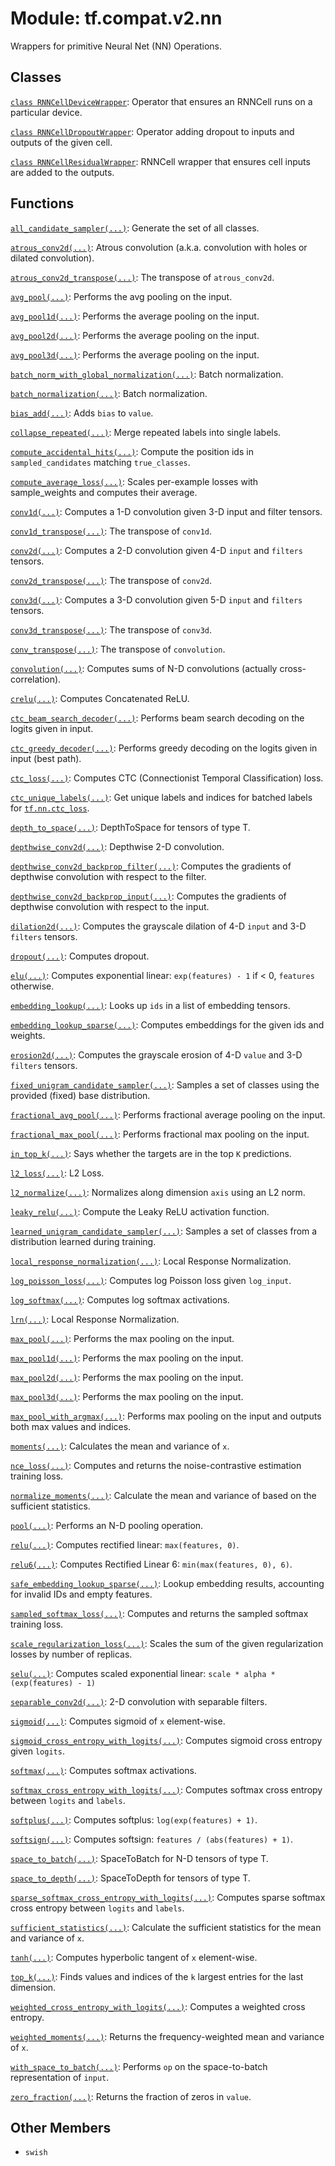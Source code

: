 <div itemscope itemtype="http://developers.google.com/ReferenceObject">
<meta itemprop="name" content="tf.compat.v2.nn" />
<meta itemprop="path" content="Stable" />
<meta itemprop="property" content="swish"/>
</div>

# Module: tf.compat.v2.nn

Wrappers for primitive Neural Net (NN) Operations.

<!-- Placeholder for "Used in" -->


## Classes

[`class RNNCellDeviceWrapper`](../../../tf/nn/RNNCellDeviceWrapper.md): Operator that ensures an RNNCell runs on a particular device.

[`class RNNCellDropoutWrapper`](../../../tf/nn/RNNCellDropoutWrapper.md): Operator adding dropout to inputs and outputs of the given cell.

[`class RNNCellResidualWrapper`](../../../tf/nn/RNNCellResidualWrapper.md): RNNCell wrapper that ensures cell inputs are added to the outputs.

## Functions

[`all_candidate_sampler(...)`](../../../tf/random/all_candidate_sampler.md): Generate the set of all classes.

[`atrous_conv2d(...)`](../../../tf/nn/atrous_conv2d.md): Atrous convolution (a.k.a. convolution with holes or dilated convolution).

[`atrous_conv2d_transpose(...)`](../../../tf/nn/atrous_conv2d_transpose.md): The transpose of `atrous_conv2d`.

[`avg_pool(...)`](../../../tf/nn/avg_pool.md): Performs the avg pooling on the input.

[`avg_pool1d(...)`](../../../tf/nn/avg_pool1d.md): Performs the average pooling on the input.

[`avg_pool2d(...)`](../../../tf/nn/avg_pool2d.md): Performs the average pooling on the input.

[`avg_pool3d(...)`](../../../tf/nn/avg_pool3d.md): Performs the average pooling on the input.

[`batch_norm_with_global_normalization(...)`](../../../tf/nn/batch_norm_with_global_normalization.md): Batch normalization.

[`batch_normalization(...)`](../../../tf/nn/batch_normalization.md): Batch normalization.

[`bias_add(...)`](../../../tf/nn/bias_add.md): Adds `bias` to `value`.

[`collapse_repeated(...)`](../../../tf/nn/collapse_repeated.md): Merge repeated labels into single labels.

[`compute_accidental_hits(...)`](../../../tf/nn/compute_accidental_hits.md): Compute the position ids in `sampled_candidates` matching `true_classes`.

[`compute_average_loss(...)`](../../../tf/nn/compute_average_loss.md): Scales per-example losses with sample_weights and computes their average.

[`conv1d(...)`](../../../tf/nn/conv1d.md): Computes a 1-D convolution given 3-D input and filter tensors.

[`conv1d_transpose(...)`](../../../tf/nn/conv1d_transpose.md): The transpose of `conv1d`.

[`conv2d(...)`](../../../tf/nn/conv2d.md): Computes a 2-D convolution given 4-D `input` and `filters` tensors.

[`conv2d_transpose(...)`](../../../tf/nn/conv2d_transpose.md): The transpose of `conv2d`.

[`conv3d(...)`](../../../tf/nn/conv3d.md): Computes a 3-D convolution given 5-D `input` and `filters` tensors.

[`conv3d_transpose(...)`](../../../tf/nn/conv3d_transpose.md): The transpose of `conv3d`.

[`conv_transpose(...)`](../../../tf/nn/conv_transpose.md): The transpose of `convolution`.

[`convolution(...)`](../../../tf/nn/convolution.md): Computes sums of N-D convolutions (actually cross-correlation).

[`crelu(...)`](../../../tf/nn/crelu.md): Computes Concatenated ReLU.

[`ctc_beam_search_decoder(...)`](../../../tf/nn/ctc_beam_search_decoder.md): Performs beam search decoding on the logits given in input.

[`ctc_greedy_decoder(...)`](../../../tf/nn/ctc_greedy_decoder.md): Performs greedy decoding on the logits given in input (best path).

[`ctc_loss(...)`](../../../tf/nn/ctc_loss.md): Computes CTC (Connectionist Temporal Classification) loss.

[`ctc_unique_labels(...)`](../../../tf/nn/ctc_unique_labels.md): Get unique labels and indices for batched labels for <a href="../../../tf/nn/ctc_loss.md"><code>tf.nn.ctc_loss</code></a>.

[`depth_to_space(...)`](../../../tf/nn/depth_to_space.md): DepthToSpace for tensors of type T.

[`depthwise_conv2d(...)`](../../../tf/nn/depthwise_conv2d.md): Depthwise 2-D convolution.

[`depthwise_conv2d_backprop_filter(...)`](../../../tf/nn/depthwise_conv2d_backprop_filter.md): Computes the gradients of depthwise convolution with respect to the filter.

[`depthwise_conv2d_backprop_input(...)`](../../../tf/nn/depthwise_conv2d_backprop_input.md): Computes the gradients of depthwise convolution with respect to the input.

[`dilation2d(...)`](../../../tf/nn/dilation2d.md): Computes the grayscale dilation of 4-D `input` and 3-D `filters` tensors.

[`dropout(...)`](../../../tf/nn/dropout.md): Computes dropout.

[`elu(...)`](../../../tf/nn/elu.md): Computes exponential linear: `exp(features) - 1` if < 0, `features` otherwise.

[`embedding_lookup(...)`](../../../tf/nn/embedding_lookup.md): Looks up `ids` in a list of embedding tensors.

[`embedding_lookup_sparse(...)`](../../../tf/nn/embedding_lookup_sparse.md): Computes embeddings for the given ids and weights.

[`erosion2d(...)`](../../../tf/nn/erosion2d.md): Computes the grayscale erosion of 4-D `value` and 3-D `filters` tensors.

[`fixed_unigram_candidate_sampler(...)`](../../../tf/random/fixed_unigram_candidate_sampler.md): Samples a set of classes using the provided (fixed) base distribution.

[`fractional_avg_pool(...)`](../../../tf/nn/fractional_avg_pool.md): Performs fractional average pooling on the input.

[`fractional_max_pool(...)`](../../../tf/nn/fractional_max_pool.md): Performs fractional max pooling on the input.

[`in_top_k(...)`](../../../tf/math/in_top_k.md): Says whether the targets are in the top `K` predictions.

[`l2_loss(...)`](../../../tf/nn/l2_loss.md): L2 Loss.

[`l2_normalize(...)`](../../../tf/math/l2_normalize.md): Normalizes along dimension `axis` using an L2 norm.

[`leaky_relu(...)`](../../../tf/nn/leaky_relu.md): Compute the Leaky ReLU activation function.

[`learned_unigram_candidate_sampler(...)`](../../../tf/random/learned_unigram_candidate_sampler.md): Samples a set of classes from a distribution learned during training.

[`local_response_normalization(...)`](../../../tf/nn/local_response_normalization.md): Local Response Normalization.

[`log_poisson_loss(...)`](../../../tf/nn/log_poisson_loss.md): Computes log Poisson loss given `log_input`.

[`log_softmax(...)`](../../../tf/nn/log_softmax.md): Computes log softmax activations.

[`lrn(...)`](../../../tf/nn/local_response_normalization.md): Local Response Normalization.

[`max_pool(...)`](../../../tf/nn/max_pool.md): Performs the max pooling on the input.

[`max_pool1d(...)`](../../../tf/nn/max_pool1d.md): Performs the max pooling on the input.

[`max_pool2d(...)`](../../../tf/nn/max_pool2d.md): Performs the max pooling on the input.

[`max_pool3d(...)`](../../../tf/nn/max_pool3d.md): Performs the max pooling on the input.

[`max_pool_with_argmax(...)`](../../../tf/nn/max_pool_with_argmax.md): Performs max pooling on the input and outputs both max values and indices.

[`moments(...)`](../../../tf/nn/moments.md): Calculates the mean and variance of `x`.

[`nce_loss(...)`](../../../tf/nn/nce_loss.md): Computes and returns the noise-contrastive estimation training loss.

[`normalize_moments(...)`](../../../tf/nn/normalize_moments.md): Calculate the mean and variance of based on the sufficient statistics.

[`pool(...)`](../../../tf/nn/pool.md): Performs an N-D pooling operation.

[`relu(...)`](../../../tf/nn/relu.md): Computes rectified linear: `max(features, 0)`.

[`relu6(...)`](../../../tf/nn/relu6.md): Computes Rectified Linear 6: `min(max(features, 0), 6)`.

[`safe_embedding_lookup_sparse(...)`](../../../tf/nn/safe_embedding_lookup_sparse.md): Lookup embedding results, accounting for invalid IDs and empty features.

[`sampled_softmax_loss(...)`](../../../tf/nn/sampled_softmax_loss.md): Computes and returns the sampled softmax training loss.

[`scale_regularization_loss(...)`](../../../tf/nn/scale_regularization_loss.md): Scales the sum of the given regularization losses by number of replicas.

[`selu(...)`](../../../tf/nn/selu.md): Computes scaled exponential linear: `scale * alpha * (exp(features) - 1)`

[`separable_conv2d(...)`](../../../tf/nn/separable_conv2d.md): 2-D convolution with separable filters.

[`sigmoid(...)`](../../../tf/math/sigmoid.md): Computes sigmoid of `x` element-wise.

[`sigmoid_cross_entropy_with_logits(...)`](../../../tf/nn/sigmoid_cross_entropy_with_logits.md): Computes sigmoid cross entropy given `logits`.

[`softmax(...)`](../../../tf/nn/softmax.md): Computes softmax activations.

[`softmax_cross_entropy_with_logits(...)`](../../../tf/nn/softmax_cross_entropy_with_logits.md): Computes softmax cross entropy between `logits` and `labels`.

[`softplus(...)`](../../../tf/math/softplus.md): Computes softplus: `log(exp(features) + 1)`.

[`softsign(...)`](../../../tf/nn/softsign.md): Computes softsign: `features / (abs(features) + 1)`.

[`space_to_batch(...)`](../../../tf/space_to_batch.md): SpaceToBatch for N-D tensors of type T.

[`space_to_depth(...)`](../../../tf/nn/space_to_depth.md): SpaceToDepth for tensors of type T.

[`sparse_softmax_cross_entropy_with_logits(...)`](../../../tf/nn/sparse_softmax_cross_entropy_with_logits.md): Computes sparse softmax cross entropy between `logits` and `labels`.

[`sufficient_statistics(...)`](../../../tf/nn/sufficient_statistics.md): Calculate the sufficient statistics for the mean and variance of `x`.

[`tanh(...)`](../../../tf/math/tanh.md): Computes hyperbolic tangent of `x` element-wise.

[`top_k(...)`](../../../tf/math/top_k.md): Finds values and indices of the `k` largest entries for the last dimension.

[`weighted_cross_entropy_with_logits(...)`](../../../tf/nn/weighted_cross_entropy_with_logits.md): Computes a weighted cross entropy.

[`weighted_moments(...)`](../../../tf/nn/weighted_moments.md): Returns the frequency-weighted mean and variance of `x`.

[`with_space_to_batch(...)`](../../../tf/nn/with_space_to_batch.md): Performs `op` on the space-to-batch representation of `input`.

[`zero_fraction(...)`](../../../tf/math/zero_fraction.md): Returns the fraction of zeros in `value`.

## Other Members

* `swish` <a id="swish"></a>
